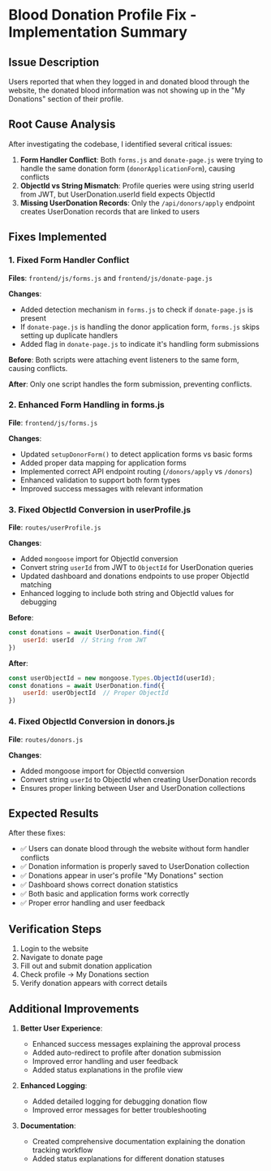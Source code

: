 # Blood Donation Profile Fix - Implementation Summary

## Issue Description
Users reported that when they logged in and donated blood through the website, the donated blood information was not showing up in the "My Donations" section of their profile.

## Root Cause Analysis
After investigating the codebase, I identified several critical issues:

1. **Form Handler Conflict**: Both `forms.js` and `donate-page.js` were trying to handle the same donation form (`donorApplicationForm`), causing conflicts
2. **ObjectId vs String Mismatch**: Profile queries were using string userId from JWT, but UserDonation.userId field expects ObjectId
3. **Missing UserDonation Records**: Only the `/api/donors/apply` endpoint creates UserDonation records that are linked to users

## Fixes Implemented

### 1. Fixed Form Handler Conflict
**Files**: `frontend/js/forms.js` and `frontend/js/donate-page.js`

**Changes**:
- Added detection mechanism in `forms.js` to check if `donate-page.js` is present
- If `donate-page.js` is handling the donor application form, `forms.js` skips setting up duplicate handlers
- Added flag in `donate-page.js` to indicate it's handling form submissions

**Before**:
Both scripts were attaching event listeners to the same form, causing conflicts.

**After**:
Only one script handles the form submission, preventing conflicts.

### 2. Enhanced Form Handling in forms.js
**File**: `frontend/js/forms.js`

**Changes**:
- Updated `setupDonorForm()` to detect application forms vs basic forms
- Added proper data mapping for application forms
- Implemented correct API endpoint routing (`/donors/apply` vs `/donors`)
- Enhanced validation to support both form types
- Improved success messages with relevant information

### 3. Fixed ObjectId Conversion in userProfile.js
**File**: `routes/userProfile.js`

**Changes**:
- Added `mongoose` import for ObjectId conversion
- Convert string `userId` from JWT to `ObjectId` for UserDonation queries
- Updated dashboard and donations endpoints to use proper ObjectId matching
- Enhanced logging to include both string and ObjectId values for debugging

**Before**:
```javascript
const donations = await UserDonation.find({
    userId: userId  // String from JWT
})
```

**After**:
```javascript
const userObjectId = new mongoose.Types.ObjectId(userId);
const donations = await UserDonation.find({
    userId: userObjectId  // Proper ObjectId
})
```

### 4. Fixed ObjectId Conversion in donors.js
**File**: `routes/donors.js`

**Changes**:
- Added mongoose import for ObjectId conversion
- Convert string `userId` to ObjectId when creating UserDonation records
- Ensures proper linking between User and UserDonation collections

## Expected Results

After these fixes:
- ✅ Users can donate blood through the website without form handler conflicts
- ✅ Donation information is properly saved to UserDonation collection
- ✅ Donations appear in user's profile "My Donations" section
- ✅ Dashboard shows correct donation statistics
- ✅ Both basic and application forms work correctly
- ✅ Proper error handling and user feedback

## Verification Steps

1. Login to the website
2. Navigate to donate page
3. Fill out and submit donation application
4. Check profile → My Donations section
5. Verify donation appears with correct details

## Additional Improvements

1. **Better User Experience**:
   - Enhanced success messages explaining the approval process
   - Added auto-redirect to profile after donation submission
   - Improved error handling and user feedback
   - Added status explanations in the profile view

2. **Enhanced Logging**:
   - Added detailed logging for debugging donation flow
   - Improved error messages for better troubleshooting

3. **Documentation**:
   - Created comprehensive documentation explaining the donation tracking workflow
   - Added status explanations for different donation statuses